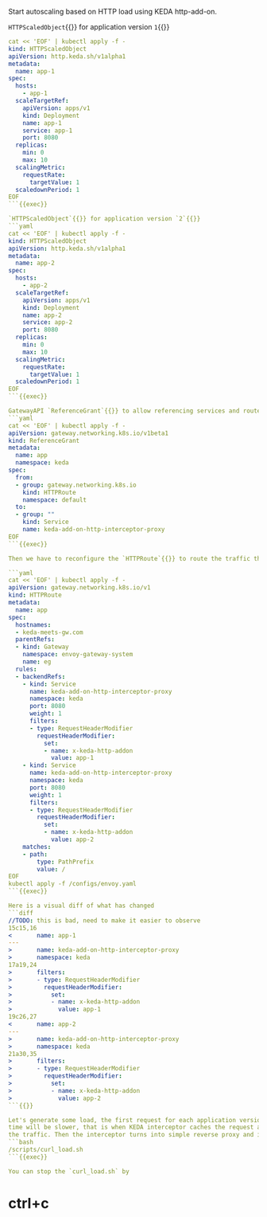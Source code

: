 Start autoscaling based on HTTP load using KEDA http-add-on.

`HTTPScaledObject`{{}} for application version `1`{{}}
```yaml
cat << 'EOF' | kubectl apply -f -
kind: HTTPScaledObject
apiVersion: http.keda.sh/v1alpha1
metadata:
  name: app-1
spec:
  hosts:
    - app-1
  scaleTargetRef:
    apiVersion: apps/v1
    kind: Deployment
    name: app-1
    service: app-1
    port: 8080
  replicas:
    min: 0
    max: 10
  scalingMetric:
    requestRate:
      targetValue: 1
  scaledownPeriod: 1
EOF
```{{exec}}

`HTTPScaledObject`{{}} for application version `2`{{}}
```yaml
cat << 'EOF' | kubectl apply -f -
kind: HTTPScaledObject
apiVersion: http.keda.sh/v1alpha1
metadata:
  name: app-2
spec:
  hosts:
    - app-2
  scaleTargetRef:
    apiVersion: apps/v1
    kind: Deployment
    name: app-2
    service: app-2
    port: 8080
  replicas:
    min: 0
    max: 10
  scalingMetric:
    requestRate:
      targetValue: 1
  scaledownPeriod: 1
EOF
```{{exec}}

GatewayAPI `ReferenceGrant`{{}} to allow referencing services and routes in a different `Namespace`{{}}
```yaml
cat << 'EOF' | kubectl apply -f -
apiVersion: gateway.networking.k8s.io/v1beta1
kind: ReferenceGrant
metadata:
  name: app
  namespace: keda
spec:
  from:
  - group: gateway.networking.k8s.io
    kind: HTTPRoute
    namespace: default
  to:
  - group: ""
    kind: Service
    name: keda-add-on-http-interceptor-proxy
EOF
```{{exec}}

Then we have to reconfigure the `HTTPRoute`{{}} to route the traffic through KEDA interceptor

```yaml
cat << 'EOF' | kubectl apply -f -
apiVersion: gateway.networking.k8s.io/v1
kind: HTTPRoute
metadata:
  name: app
spec:
  hostnames:
  - keda-meets-gw.com
  parentRefs:
  - kind: Gateway
    namespace: envoy-gateway-system
    name: eg
  rules:
  - backendRefs:
    - kind: Service
      name: keda-add-on-http-interceptor-proxy 
      namespace: keda
      port: 8080
      weight: 1
      filters: 
      - type: RequestHeaderModifier
        requestHeaderModifier:
          set:
          - name: x-keda-http-addon
            value: app-1
    - kind: Service
      name: keda-add-on-http-interceptor-proxy 
      namespace: keda
      port: 8080
      weight: 1
      filters: 
      - type: RequestHeaderModifier
        requestHeaderModifier:
          set:
          - name: x-keda-http-addon
            value: app-2
    matches:
    - path:
        type: PathPrefix
        value: /
EOF
kubectl apply -f /configs/envoy.yaml
```{{exec}}

Here is a visual diff of what has changed
```diff
//TODO: this is bad, need to make it easier to observe
15c15,16
<       name: app-1
---
>       name: keda-add-on-http-interceptor-proxy 
>       namespace: keda
17a19,24
>       filters: 
>       - type: RequestHeaderModifier
>         requestHeaderModifier:
>           set:
>           - name: x-keda-http-addon
>             value: app-1
19c26,27
<       name: app-2
---
>       name: keda-add-on-http-interceptor-proxy 
>       namespace: keda
21a30,35
>       filters: 
>       - type: RequestHeaderModifier
>         requestHeaderModifier:
>           set:
>           - name: x-keda-http-addon
>             value: app-2
```{{}}

Let's generate some load, the first request for each application version will experience cold start of and the initial response
time will be slower, that is when KEDA interceptor caches the request and waits for the application to become ready to serve
the traffic. Then the interceptor turns into simple reverse proxy and its impact on traffic speed reduces.
```bash
/scripts/curl_load.sh
```{{exec}}

You can stop the `curl_load.sh` by
```
# ctrl+c
```{{exec interrupt}}
